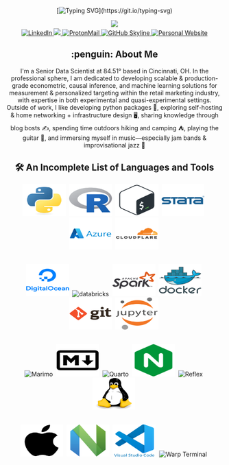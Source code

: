 <div align="center">
  
[![Typing SVG](https://readme-typing-svg.herokuapp.com?font=Fira+Code&weight=800&size=28&pause=1000&color=2E9FD1&center=true&vCenter=true&width=500&lines=Howdy!+I'm+Jacob...;...I'm+a+Data+Scientist.;Welcome+to+my+Github+Profile!)](https://git.io/typing-svg)

  <img src="https://i.giphy.com/media/v1.Y2lkPTc5MGI3NjExNHVmNjV0bmpvZTdqYjBobmZhbTh6aGRkZzI2YnU2ZzY4cnBqZ3QyOSZlcD12MV9pbnRlcm5hbF9naWZfYnlfaWQmY3Q9Zw/CuuSHzuc0O166MRfjt/giphy.gif" width="300"/>

<div align="center">
  <a href="https://www.linkedin.com/in/japieniazek/">
    <img src="https://img.shields.io/badge/Jacob Pieniazek-0077B5?style=for-the-badge&logo=linkedin&logoColor=white" alt="LinkedIn"/>
  </a>
  <a href="https://medium.com/@jakepenzak">
    <img src="https://img.shields.io/badge/Medium-12100E?style=for-the-badge&logo=medium&logoColor=white"/>
  </a>
  <a href="mailto:jacob@pieniazek.me">
    <img src="https://img.shields.io/badge/jacob@pieniazek.me-8B89CC?style=for-the-badge&logo=protonmail&logoColor=white", alt="ProtonMail"/>
  </a>
  <a href="https://github.com/jakepenzak/jakepenzak" target="_blank">
    <img src="https://img.shields.io/badge/View%20on%20GitHub-%230077B5.svg?&style=for-the-badge&logo=github&logoColor=white" alt="GitHub Skyline"/>
  </a>
  <a href="https://jacob-pieniazek.com" target="_blank">
    <img src="https://img.shields.io/badge/Personal%20Website%20-%20gold?style=for-the-badge" alt="Personal Website"/>
  </a>
</div>

<div align="center">
    <h2>:penguin: About Me</h2>
    <p>I'm a Senior Data Scientist at 84.51° based in Cincinnati, OH. In the professional sphere, I am dedicated to developing scalable & production-grade econometric, causal inference, and machine learning solutions for measurement & personalized targeting within the retail marketing industry, with expertise in both experimental and quasi-experimental settings. Outside of work, I like developing python packages 🐍, exploring self-hosting & home networking + infrastructure design  🖥️, sharing knowledge through blog bosts ✍️, spending time outdoors hiking and camping ⛺, playing the guitar 🎸, and immersing myself in music—especially jam bands & improvisational jazz 🎼 </p>
</div>

<div align="center">
  <h2>🛠️ An Incomplete List of Languages and Tools</h2>
  
  <img src="https://github.com/devicons/devicon/blob/master/icons/python/python-original.svg" title="Python" alt="Python" width="100" height="75"/>&nbsp;
  <img src="https://github.com/devicons/devicon/blob/master/icons/r/r-original.svg" title="R" alt="R" width="100" height="75"/>&nbsp;
  <img src="https://github.com/devicons/devicon/blob/master/icons/bash/bash-original.svg" title="Bash" alt="Bash" width="100" height="75"/>&nbsp;
  <img src="https://github.com/devicons/devicon/blob/master/icons/stata/stata-original-wordmark.svg" title="stata" alt="stata" width="100" height="75"/>&nbsp;
  <img src="https://github.com/devicons/devicon/blob/master/icons/azure/azure-original-wordmark.svg" title="Azure" alt="Azure" width="100" height="75"/>&nbsp;
  <img src="https://github.com/devicons/devicon/blob/master/icons/cloudflare/cloudflare-original-wordmark.svg" title="Cloudflare" alt="Cloudflare" width="100" height="75"/>&nbsp;
  <br><br>
  
  <img src="https://github.com/devicons/devicon/blob/master/icons/digitalocean/digitalocean-original-wordmark.svg" title="Digital Ocean" alt="Digital Ocean" width="100" height="75"/>&nbsp;
  <img src="https://user-images.githubusercontent.com/25181517/197845567-86a09ca9-d96f-42c4-9ab1-8bce95ab000d.png" title="databricks" alt="databricks" width="100" height="75" />&nbsp;
  <img src="https://github.com/devicons/devicon/blob/master/icons/apachespark/apachespark-original-wordmark.svg" title="Apache Spark" alt="Apache Spark" width="100" height="75"/>&nbsp;
  <img src="https://github.com/devicons/devicon/blob/master/icons/docker/docker-original-wordmark.svg" title="Docker" alt="Docker" width="100" height="75"/>&nbsp;
  <img src="https://github.com/devicons/devicon/blob/master/icons/git/git-original-wordmark.svg" title="git" alt="git" width="100" height="75"/>&nbsp;
  <img src="https://github.com/devicons/devicon/blob/master/icons/jupyter/jupyter-original-wordmark.svg" title="Jupyter" alt="Jupyter" width="100" height="75"/>&nbsp;
  <br><br>
  
  <img src="https://raw.githubusercontent.com/marimo-team/marimo/main/docs/_static/marimo-logotype-thick.svg" title="Marimo" alt="Marimo" width="100" height="75"/>&nbsp;
  <img src="https://github.com/devicons/devicon/blob/master/icons/markdown/markdown-original.svg" title="markdown" alt="markdown" width="100" height="75"/>&nbsp;
  <img src="https://github.com/quarto-dev/quarto-web/blob/main/quarto-icon.svg" title="Qaurto" alt="Quarto" width="100" height="75"/>&nbsp;
  <img src="https://github.com/devicons/devicon/blob/master/icons/nginx/nginx-original.svg" title="nginx" alt="nginx" width="100" height="75"/>&nbsp;
  <img src="https://raw.githubusercontent.com/reflex-dev/reflex/main/docs/images/reflex_dark.svg#gh-light-mode-only" title="Reflex" alt="Reflex" width="100" height="75" />&nbsp;
  <img src="https://github.com/devicons/devicon/blob/master/icons/linux/linux-original.svg" title="Linux" alt="Linux" width="100" height="75"/>&nbsp;
  <br><br>
  
  <img src="https://github.com/devicons/devicon/blob/master/icons/apple/apple-original.svg" title="MacOS" alt="MacOS" width="100" height="75"/>&nbsp;
  <img src="https://github.com/devicons/devicon/blob/master/icons/neovim/neovim-original.svg" title="NeoVim" alt="NeoVim" width="100" height="75" />&nbsp;
  <img src="https://github.com/devicons/devicon/blob/master/icons/vscode/vscode-original-wordmark.svg" title="vscode" alt="vscode" width="100" height="75"/>&nbsp;
  <img src="https://avatars.githubusercontent.com/warpdotdev?s=200" title="Warp Terminal" alt="Warp Terminal" width="75" height="75"/>&nbsp;
</div>
